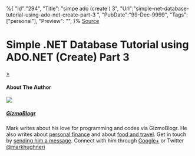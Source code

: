 ﻿%{
    "Id":"294",
    "Title": "simpe ado (create ) 3",
    "Url":"simple-net-database-tutorial-using-ado-net-create-part-3",
    "PubDate":"99-Dec-9999",
    "Tags": ["personal"],
    "Preview": "",
}%
[Source](http://gizmoblogr.com/629/simple-net-database-tutorial-using-ado-net-create-part-3 "Permalink to Simple .NET Database Tutorial using ADO.NET (Create) Part 3")

# Simple .NET Database Tutorial using ADO.NET (Create) Part 3

[ > ][7]



#### About The Author

![][8]

##### [GizmoBlogr][9]

Mark writes about his love for programming and codes via GizmoBlogr. He also writes about [personal finance][10] and about [food and travel][11]. Get in touch by [sending him a message][12]. Connect with him through  [Google+][13] or Twitter [@markhughneri][14]

[1]: http://gizmoblogr.com/624/simple-net-database-tutorial-using-ado-net-create-part-2
[2]: http://msdn.microsoft.com/en-us/library/system.string.format.aspx
[3]: http://gizmoblogr.com/assets/loading.gif
[4]: http://gizmoblogr.com/wp-content/uploads/2013/10/7simple-net-database-tutorial-using-ado-net-create.gif
[5]: http://gizmoblogr.com/wp-content/uploads/2013/10/8simple-net-database-tutorial-using-ado-net-create.gif
[6]: http://gizmoblogr.com/wp-content/uploads/2013/10/9simple-net-database-tutorial-using-ado-net-create.gif
[7]: http://gizmoblogr.com/630/simple-net-database-tutorial-using-ado-net-create-part-4
[8]: http://0.gravatar.com/avatar/0a71fb2741e1e3052384c81c65fde29a?s=100&d=http%3A%2F%2F0.gravatar.com%2Favatar%2Fad516503a11cd5ca435acc9bb6523536%3Fs%3D100&r=G
[9]: http://gizmoblogr.com/author/mhneri
[10]: http://moneygizmo.net
[11]: http://www.sisigbytes.com
[12]: http://gizmoblogr.com/contact
[13]: http://plus.google.com/108873856677774227247?rel=author
[14]: https://twitter.com/markhughneri
